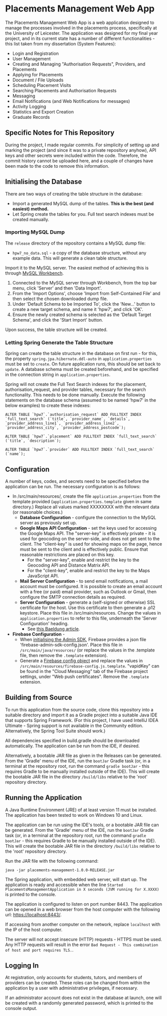 # Placements Management Web App

The Placements Management Web App is a web application designed to manage the processes involved in the placements
process, specifically at the University of Leicester. The application was designed for my final year project, and in its
current state has a number of different functionalities - this list taken from my dissertation (System Features):

* Login and Registration
* User Management
* Creating and Managing "Authorisation Requests", Providers, and Placements
* Applying for Placements
* Document / File Uploads
* Scheduling Placement Visits
* Searching Placements and Authorisation Requests
* Messaging
* Email Notifications (and Web Notifications for messages)
* Activity Logging
* Statistics and Export Creation
* Graduate Records

## Specific Notes for This Repository
During the project, I made regular commits. For simplicity of setting up and marking the project (and since it was to a 
private repository anyhow), API keys and other secrets were included within the code. Therefore, the commit history 
cannot be uploaded here, and a couple of changes have been made to the code to remove this information.

## Initialising the Database
There are two ways of creating the table structure in the database:

* Import a generated MySQL dump of the tables. **This is the best (and easiest) method.**
* Let Spring create the tables for you. Full text search indexes must be created manually.

### Importing MySQL Dump
The `release` directory of the repository contains a MySQL dump file:

* `hpw7_no_data.sql` - a copy of the database structure, without any example data. This will generate a clean table
  structure.

Import it to the MySQL server. The easiest method of achieving this is through
[MySQL Workbench](https://www.mysql.com/products/workbench/).

1. Connected to the MySQL server through Workbench, from the top bar menu, click 'Server' and then 'Data Import'.
2. From the 'Import Options', choose 'Import from Self-Contained File' and then select the chosen downloaded dump file.
3. Under 'Default Schema to be Imported To', click the 'New...' button to create a new target schema, and name it
   'hpw7', and click 'OK'.
4. Ensure the newly created schema is selected as the 'Default Target Schema', and click the 'Start Import' button.

Upon success, the table structure will be created.

### Letting Spring Generate the Table Structure
Spring can create the table structure in the database on first run - for this, the property
`spring.jpa.hibernate.ddl-auto` in `application.properties` must be set to `create`. On future application runs, this
should be set back to `update`. A database schema must be created beforehand, and be specified in the connection string
in `application.properties`.

Spring will not create the Full Text Search indexes for the placement, authorisation_request, and provider tables,
necessary for the search functionality. This needs to be done manually. Execute the following statements on the database
schema (assumed to be named 'hpw7' in the below examples) to create these indexes:

~~~
ALTER TABLE `hpw7`.`authorisation_request` ADD FULLTEXT INDEX `full_text_search` (`title`, `provider_name`, `details`, `provider_address_line1`, `provider_address_line2`, `provider_address_city`, `provider_address_postcode`);
~~~
~~~
ALTER TABLE `hpw7`.`placement` ADD FULLTEXT INDEX `full_text_search` (`title`, `description`);
~~~
~~~
ALTER TABLE `hpw7`.`provider` ADD FULLTEXT INDEX `full_text_search` (`name`);
~~~


## Configuration
A number of keys, codes, and secrets need to be specified before the application can be run. The necessary configuration
is as follows:

* In /src/main/resources/, create the file `application.properties` from the template provided
  (`application.properties.template` given in same directory.) Replace all values marked XXXXXXXX with the relevant
  data (or reasonable choices.)
  * **Database Configuration** - configure the connection to the MySQL server as previously set up.
  * **Google Maps API Configuration** - set the keys used for accessing the Google Maps API. The "server-key" is
    effectively private - it is used for geocoding on the server-side, and does not get sent to the client. The
    "client-key" is used for showing maps on the page, hence must be sent to the client and is effectively public.
    Ensure that reasonable restrictions are placed on this key.
    * For the "server-key", enable and restrict the key to the Geocoding API and Distance Matrix API.
    * For the "client-key", enable and restrict the key to the Maps JavaScript API.
  * **Mail Server Configuration** - to send email notifications, a mail account must be configured. It is possible to
    create an email account with a free (or paid) email provider, such as Outlook or Gmail, then configure the SMTP
    connection details as required.
  * **Server Configuration** - generate a (self-signed or otherwise) SSL certificate for the host. Use this certificate to then generate a .p12
    keystore. Place this file in /src/main/resources. Change the values in `application.properties` to refer to this file,
    underneath the 'Server Configuration' heading.
    * See [this Baeldung article](https://www.baeldung.com/spring-boot-https-self-signed-certificate#generating-a-self-signed-certificate).
* **Firebase Configuration** - 
  * When [initialising the Admin SDK](https://firebase.google.com/docs/admin/setup#initialize-sdk), Firebase provides a
    json file 'firebase-admin-sdk-config.json'. Place this file in `/src/main/java/resources/` (or replace the values in
    the .template file, then remove the `.template` extension).
  * Generate a [Firebase config object](https://firebase.google.com/docs/web/setup#config-object) and replace the values
    in `/src/main/resources/firebase-config.js.template`. "vapidKey" can be found in the "Cloud Messaging" tab of the 
    Firebase project settings, under "Web push certificates". Remove the `.template` extension.

## Building from Source
To run this application from the source code, clone this repository into a suitable directory and import it as a Gradle
project into a suitable Java IDE that supports Spring Framework. (For this project, I have used IntelliJ IDEA Ultimate -
Spring support is not available in the Community edition. Alternatively, the Spring Tool Suite should work.)

All dependencies specified in build.gradle should be downloaded automatically. The application can be run from the IDE,
if desired.

Alternatively, a bootable JAR file as given in the Releases can be generated. From the 'Gradle' menu of the IDE, run the
`bootJar` Gradle task (or, in a terminal at the repository root, run the command `gradle bootJar` - this requires Gradle
to be manually installed outside of the IDE). This will create the bootable JAR file in the directory `/build/libs` 
relative to the 'root' repository directory.

## Running the Application
A Java Runtime Environment (JRE) of at least version 11 must be installed. The application has been tested to work on
Windows 10 and Linux.

The application can be run using the IDE's tools, or a bootable JAR file can be generated. From the 'Gradle' menu of the
IDE, run the `bootJar` Gradle task (or, in a terminal at the repository root, run the command `gradle bootJar` - this 
requires Gradle to be manually installed outside of the IDE). This will create the bootable JAR file in the directory 
`/build/libs` relative to the 'root' repository directory.

Run the JAR file with the following command:

`java -jar placements-management-1.0.0-RELEASE.jar`

The Spring application, with embedded web server, will start up. The application is ready and accessible when the
line `Started PlacementsManagementApplication in X seconds (JVM running for X.XXXX)` is printed to the console.

The application is configured to listen on port number 8443. The application can be opened in a web browser from the
host computer with the following url: [https://localhost:8443/](https://localhost:8443/).

If accessing from another computer on the network, replace `localhost` with the IP of the host computer.

The server will not accept insecure (HTTP) requests - HTTPS must be used. Any HTTP requests will result in the error 
`Bad Request - This combination of host and port requires TLS.`.

## Logging In
At registration, only accounts for students, tutors, and members of providers can be created. These roles can be changed
from within the application by a user with administrative privileges, if necessary.

If an administrator account does not exist in the database at launch, one will be created with a randomly generated
password, which is printed to the console output.

